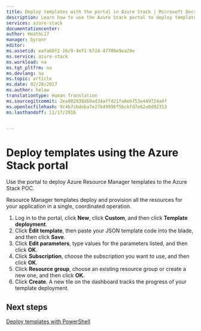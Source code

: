 ```yaml
---
title: Deploy templates with the portal in Azure Stack | Microsoft Docs
description: Learn how to use the Azure Stack portal to deploy templates.
services: azure-stack
documentationcenter: 
author: HeathL17
manager: byronr
editor: 
ms.assetid: eafa60f2-16c9-4ef1-b724-47709e9ea29e
ms.service: azure-stack
ms.workload: na
ms.tgt_pltfrm: na
ms.devlang: na
ms.topic: article
ms.date: 02/28/2017
ms.author: helaw
translationtype: Human Translation
ms.sourcegitcommit: 2ea002938d69ad34aff421fa0eb753e449724a8f
ms.openlocfilehash: 9c4b7cbdeba7e27b49996f5bcbfd7e62a0d92353
ms.lasthandoff: 11/17/2016


---
```

# <a name="deploy-templates-using-the-azure-stack-portal"></a>Deploy templates using the Azure Stack portal
Use the portal to deploy Azure Resource Manager templates to the Azure Stack POC.

Resource Manager templates deploy and provision all the resources for your application in a single, coordinated operation.

1. Log in to the portal, click **New**, click **Custom**, and then click **Template deployment**.
2. Click **Edit template**, then paste your JSON template code into the blade, and then click **Save**.
3. Click **Edit parameters**, type values for the parameters listed, and then click **OK**.
4. Click **Subscription**, choose the subscription you want to use, and then click **OK**.
5. Click **Resource group**, choose an existing resource group or create a new one, and then click **OK**.
6. Click **Create**. A new tile on the dashboard tracks the progress of your template deployment.

## <a name="next-steps"></a>Next steps
[Deploy templates with PowerShell](azure-stack-deploy-template-powershell.md)


